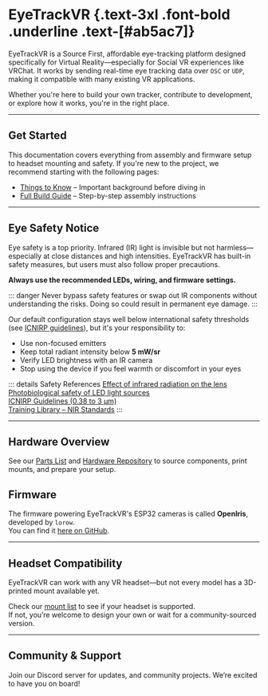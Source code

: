 <script setup>
import Alerts from '../../vue/alerts/Alerts.vue'
import ImageCard from '../../vue/images/ImageComponent.vue'
import { alerts } from '../../static/alerts'
import { image_settings } from '../../static/image_settings'
</script>

# EyeTrackVR {.text-3xl .font-bold .underline .text-[#ab5ac7]}

EyeTrackVR is a Source First, affordable eye-tracking platform designed specifically for Virtual Reality—especially for Social VR experiences like VRChat. It works by sending real-time eye tracking data over `OSC` or `UDP`, making it compatible with many existing VR applications.

Whether you're here to build your own tracker, contribute to development, or explore how it works, you're in the right place.

---

## Get Started

This documentation covers everything from assembly and firmware setup to headset mounting and safety. If you're new to the project, we recommend starting with the following pages:

- [Things to Know](https://docs.eyetrackvr.dev/getting_started/things_to_know) – Important background before diving in  
- [Full Build Guide](https://docs.eyetrackvr.dev/how_to_build/full_build) – Step-by-step assembly instructions

<Alerts :options="alerts.user_warning">
  <template v-slot:content>
    <p>
      This project is under active development, but it's already working reliably for many users. Your feedback helps us improve!
    </p>
  </template>
</Alerts>

---

## Eye Safety Notice

Eye safety is a top priority. Infrared (IR) light is invisible but not harmless—especially at close distances and high intensities. EyeTrackVR has built-in safety measures, but users must also follow proper precautions.

**Always use the recommended LEDs, wiring, and firmware settings.**

::: danger
Never bypass safety features or swap out IR components without understanding the risks. Doing so could result in permanent eye damage.
:::

Our default configuration stays well below international safety thresholds (see [ICNIRP guidelines](../safety/ICNIRP_optical_radiation.pdf)), but it's your responsibility to:

- Use non-focused emitters  
- Keep total radiant intensity below **5 mW/sr**
- Verify LED brightness with an IR camera
- Stop using the device if you feel warmth or discomfort in your eyes

<Alerts :options="alerts.led_power_warning">
  <template v-slot:content>
    <p>
      Use only <ins class="text-red-400 dark:text-red-500">non-focused</ins> LEDs, and ensure total output is <strong>5 mW/sr or less</strong>.
    </p>
  </template>
</Alerts>

::: details Safety References
[Effect of infrared radiation on the lens](../safety/effect_of_ir_on_the_lens.pdf)  
[Photobiological safety of LED light sources](../safety/AN002_Details_on_photobiological_safety_of_LED_light_sources.pdf)  
[ICNIRP Guidelines (0.38 to 3 µm)](../safety/ICNIRP_optical_radiation.pdf)  
[Training Library – NIR Standards](../safety/training-library_nir_stds_20021011.pdf)
:::

---

## Hardware Overview

See our [Parts List](https://docs.eyetrackvr.dev/how_to_build/part_list) and [Hardware Repository](https://github.com/EyeTrackVR/EyeTrackVR-Hardware) to source components, print mounts, and prepare your setup.

## Firmware

The firmware powering EyeTrackVR's ESP32 cameras is called **OpenIris**, developed by `lorow`.  
You can find it [here on GitHub](https://github.com/EyeTrackVR/OpenIris).

---

## Headset Compatibility

EyeTrackVR can work with any VR headset—but not every model has a 3D-printed mount available yet.  

Check our [mount list](https://docs.eyetrackvr.dev/how_to_build/parts_list#_3d-printed-mounts) to see if your headset is supported.  
If not, you’re welcome to design your own or wait for a community-sourced version.

---

## Community & Support

Join our Discord server for updates, and community projects. We’re excited to have you on board!

<ImageCard :options="image_settings.discord_content" />



